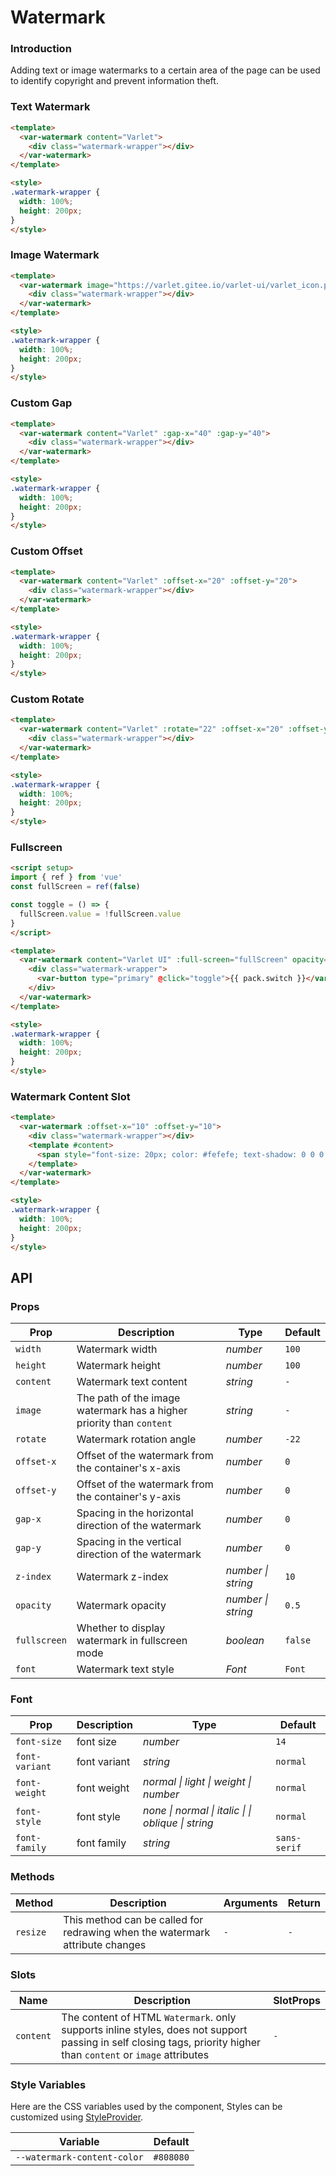 # Watermark

### Introduction

Adding text or image watermarks to a certain area of the page can be used to identify copyright and prevent information theft.

### Text Watermark

```html
<template>
  <var-watermark content="Varlet">
    <div class="watermark-wrapper"></div>
  </var-watermark>
</template>

<style>
.watermark-wrapper {
  width: 100%;
  height: 200px;
}
</style>
```

### Image Watermark

```html
<template>
  <var-watermark image="https://varlet.gitee.io/varlet-ui/varlet_icon.png">
    <div class="watermark-wrapper"></div>
  </var-watermark>
</template>

<style>
.watermark-wrapper {
  width: 100%;
  height: 200px;
}
</style>
```

### Custom Gap

```html
<template>
  <var-watermark content="Varlet" :gap-x="40" :gap-y="40">
    <div class="watermark-wrapper"></div>
  </var-watermark>
</template>

<style>
.watermark-wrapper {
  width: 100%;
  height: 200px;
}
</style>
```

### Custom Offset

```html
<template>
  <var-watermark content="Varlet" :offset-x="20" :offset-y="20">
    <div class="watermark-wrapper"></div>
  </var-watermark>
</template>

<style>
.watermark-wrapper {
  width: 100%;
  height: 200px;
}
</style>
```

### Custom Rotate

```html
<template>
  <var-watermark content="Varlet" :rotate="22" :offset-x="20" :offset-y="20">
    <div class="watermark-wrapper"></div>
  </var-watermark>
</template>

<style>
.watermark-wrapper {
  width: 100%;
  height: 200px;
}
</style>
```

### Fullscreen

```html
<script setup>
import { ref } from 'vue'
const fullScreen = ref(false)

const toggle = () => {
  fullScreen.value = !fullScreen.value
}
</script>

<template>
  <var-watermark content="Varlet UI" :full-screen="fullScreen" opacity="0.1" :offset-x="10" :offset-y="10">
    <div class="watermark-wrapper">
      <var-button type="primary" @click="toggle">{{ pack.switch }}</var-button>
    </div>
  </var-watermark>
</template>

<style>
.watermark-wrapper {
  width: 100%;
  height: 200px;
}
</style>
```

### Watermark Content Slot

```html
<template>
  <var-watermark :offset-x="10" :offset-y="10">
    <div class="watermark-wrapper"></div>
    <template #content>
      <span style="font-size: 20px; color: #fefefe; text-shadow: 0 0 0.5em #4a7afe, 0 0 0.2em #5c5c5c">Varlet UI</span>
    </template>
  </var-watermark>
</template>

<style>
.watermark-wrapper {
  width: 100%;
  height: 200px;
}
</style>
```

## API

### Props

| Prop              | Description                                                 | Type              | Default   |
| ------- | --- |----------------|-----------|
| `width`    | Watermark width       | _number_       | `100`   |
| `height`   | Watermark height       | _number_       | `100`   |
| `content`  | Watermark text content    | _string_       | `-`   |
| `image`    | The path of the image watermark has a higher priority than `content`    | _string_       | `-`   |
| `rotate`   | Watermark rotation angle           | _number_       | `-22`   |
| `offset-x` | Offset of the watermark from the container's x-axis    | _number_       | `0`   |
| `offset-y` | Offset of the watermark from the container's y-axis    | _number_       | `0`   |
| `gap-x`    | Spacing in the horizontal direction of the watermark       | _number_       | `0`   |
| `gap-y`    | Spacing in the vertical direction of the watermark        | _number_       | `0`   |
| `z-index`  | Watermark z-index      | _number \| string_       | `10`   |
| `opacity`  | Watermark opacity         | _number \| string_      | `0.5`   |
| `fullscreen`    | Whether to display watermark in fullscreen mode        | _boolean_       | `false`   |
| `font`    | Watermark text style    | _Font_ | `Font` |

### Font 

| Prop              | Description                                                 | Type              | Default   |
| --- |----------------------| --- | --- |
| `font-size`    |    font size    | _number_      | `14`   |
| `font-variant`  |    font variant    | _string_      | `normal`   |
| `font-weight`    |    font weight   | _normal \| light \| weight \| number_      | `normal`   |
| `font-style`   |    font style   | _none \| normal \| italic \| \| oblique \| string_      | `normal`   |
| `font-family`  |    font family    | _string_      | `sans-serif`   |

### Methods

| Method | Description | Arguments | Return |
| --- | --- | --- | --- |
| `resize` | This method can be called for redrawing when the watermark attribute changes | `-` | `-` |

### Slots

| Name | Description | SlotProps |
| --- |----------------------| --- |
| `content` | The content of HTML `Watermark`. only supports inline styles, does not support passing in self closing tags, priority higher than `content` or `image` attributes | `-` |

### Style Variables
Here are the CSS variables used by the component, Styles can be customized using [StyleProvider](#/en-US/style-provider).

| Variable | Default |
| ------ | -------- |
| `--watermark-content-color` | `#808080`  |